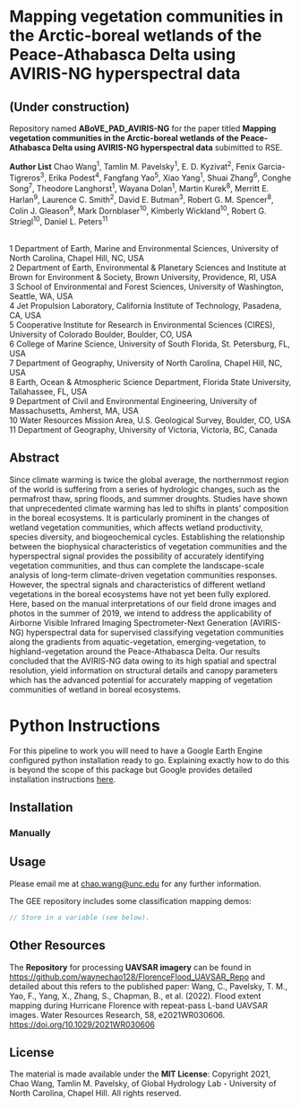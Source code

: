 
# Mapping vegetation communities in the Arctic-boreal wetlands of the Peace-Athabasca Delta using AVIRIS-NG hyperspectral data

## (Under construction)

Repository named **ABoVE_PAD_AVIRIS-NG** for the paper titled **Mapping vegetation communities in the Arctic-boreal wetlands of the Peace-Athabasca Delta using AVIRIS-NG hyperspectral data** subimitted to RSE.

**Author List**
Chao Wang<sup>1</sup>, Tamlin M. Pavelsky<sup>1</sup>, E. D. Kyzivat<sup>2</sup>, Fenix Garcia-Tigreros<sup>3</sup>, Erika Podest<sup>4</sup>, Fangfang Yao<sup>5</sup>, Xiao Yang<sup>1</sup>, Shuai Zhang<sup>6</sup>, Conghe Song<sup>7</sup>, Theodore Langhorst<sup>1</sup>, Wayana Dolan<sup>1</sup>, Martin Kurek<sup>8</sup>, Merritt E. Harlan<sup>9</sup>, Laurence C. Smith<sup>2</sup>, David E. Butman<sup>3</sup>, Robert G. M. Spencer<sup>8</sup>, Colin J. Gleason<sup>9</sup>, Mark Dornblaser<sup>10</sup>, Kimberly Wickland<sup>10</sup>, Robert G. Striegl<sup>10</sup>,  Daniel L. Peters<sup>11</sup>

</br>1 Department of Earth, Marine and Environmental Sciences, University of North Carolina, Chapel Hill, NC, USA
</br>2 Department of Earth, Environmental & Planetary Sciences and Institute at Brown for Environment & Society, Brown University, Providence, RI, USA
</br>3 School of Environmental and Forest Sciences, University of Washington, Seattle, WA, USA 
</br>4 Jet Propulsion Laboratory, California Institute of Technology, Pasadena, CA, USA
</br>5 Cooperative Institute for Research in Environmental Sciences (CIRES), University of Colorado Boulder, Boulder, CO, USA
</br>6 College of Marine Science, University of South Florida, St. Petersburg, FL, USA 
</br>7 Department of Geography, University of North Carolina, Chapel Hill, NC, USA
</br>8 Earth, Ocean & Atmospheric Science Department, Florida State University, Tallahassee, FL, USA
</br>9 Department of Civil and Environmental Engineering, University of Massachusetts, Amherst, MA, USA
</br>10 Water Resources Mission Area, U.S. Geological Survey, Boulder, CO, USA
</br>11 Department of Geography, University of Victoria, Victoria, BC, Canada



## Abstract
Since climate warming is twice the global average, the northernmost region of the world is suffering from a series of hydrologic changes, such as the permafrost thaw, spring floods, and summer droughts. Studies have shown that unprecedented climate warming has led to shifts in plants’ composition in the boreal ecosystems. It is particularly prominent in the changes of wetland vegetation communities, which affects wetland productivity, species diversity, and biogeochemical cycles. Establishing the relationship between the biophysical characteristics of vegetation communities and the hyperspectral signal provides the possibility of accurately identifying vegetation communities, and thus can complete the landscape-scale analysis of long-term climate-driven vegetation communities responses. However, the spectral signals and characteristics of different wetland vegetations in the boreal ecosystems have not yet been fully explored. Here, based on the manual interpretations of our field drone images and photos in the summer of 2019, we intend to address the applicability of Airborne Visible Infrared Imaging Spectrometer-Next Generation (AVIRIS-NG) hyperspectral data for supervised classifying vegetation communities along the gradients from aquatic-vegetation, emerging-vegetation, to highland-vegetation around the Peace-Athabasca Delta. Our results concluded that the AVIRIS-NG data owing to its high spatial and spectral resolution, yield information on structural details and canopy parameters which has the advanced potential for accurately mapping of vegetation communities of wetland in boreal ecosystems.



# Python Instructions
For this pipeline to work you will need to have a Google Earth Engine configured python installation ready to go. Explaining exactly how to do this is beyond the scope of this package but Google provides detailed installation instructions [here](https://developers.google.com/earth-engine/python_install).

## Installation

### Manually



## Usage
Please email me at chao.wang@unc.edu for any further information.

The GEE repository includes some classification mapping demos:
```javascript
// Store in a variable (see below).

```

## Other Resources
The **Repository** for processing **UAVSAR imagery** can be found in
https://github.com/waynechao128/FlorenceFlood_UAVSAR_Repo
and detailed about this refers to the published paper: Wang, C., Pavelsky, T. M., Yao, F., Yang, X., Zhang, S., Chapman, B., et al. (2022). Flood extent mapping during Hurricane Florence with repeat-pass L-band UAVSAR images. Water Resources Research, 58, e2021WR030606. https://doi.org/10.1029/2021WR030606


## License
The material is made available under the **MIT License**: Copyright 2021, Chao Wang, Tamlin M. Pavelsky, of Global Hydrology Lab - University of North Carolina, Chapel Hill.
All rights reserved.
